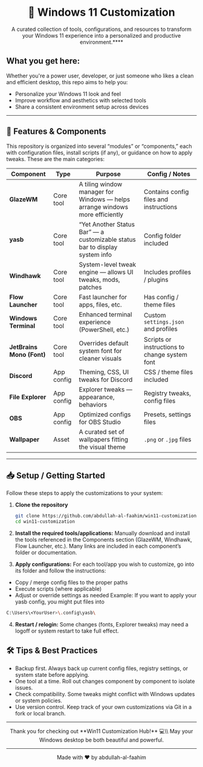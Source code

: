 <div align="center">
    
# 🎨 Windows 11 Customization
A curated collection of tools, configurations, and resources to transform your Windows 11 experience into a personalized and productive environment.****

</div>

## What you get here:
Whether you're a power user, developer, or just someone who likes a clean and efficient desktop, this repo aims to help you:
- Personalize your Windows 11 look and feel  
- Improve workflow and aesthetics with selected tools  
- Share a consistent environment setup across devices

---

## 🚀 Features & Components

This repository is organized into several “modules” or “components,” each with configuration files, install scripts (if any), or guidance on how to apply tweaks. These are the main categories:

| Component | Type | Purpose | Config / Notes |
|---|---|---|---|
| **GlazeWM** | Core tool | A tiling window manager for Windows — helps arrange windows more efficiently | Contains config files and instructions |
| **yasb** | Core tool | “Yet Another Status Bar” — a customizable status bar to display system info | Config folder included |
| **Windhawk** | Core tool | System-level tweak engine — allows UI tweaks, mods, patches | Includes profiles / plugins |
| **Flow Launcher** | Core tool | Fast launcher for apps, files, etc. | Has config / theme files |
| **Windows Terminal** | Core tool | Enhanced terminal experience (PowerShell, etc.) | Custom `settings.json` and profiles |
| **JetBrains Mono (Font)** | Core tool | Overrides default system font for cleaner visuals | Scripts or instructions to change system font |
| **Discord** | App config | Theming, CSS, UI tweaks for Discord | CSS / theme files included |
| **File Explorer** | App config | Explorer tweaks — appearance, behaviors | Registry tweaks, config files |
| **OBS** | App config | Optimized configs for OBS Studio | Presets, settings files |
| **Wallpaper** | Asset | A curated set of wallpapers fitting the visual theme | `.png` or `.jpg` files |

---

## 📥 Setup / Getting Started

Follow these steps to apply the customizations to your system:

1. **Clone the repository**  
   ```bash
   git clone https://github.com/abdullah-al-faahim/win11-customization.git
   cd win11-customization
   ```
2. **Install the required tools/applications:** Manually download and install the tools referenced in the Components section (GlazeWM, Windhawk, Flow Launcher, etc.). Many links are included in each component’s folder or documentation.

3. **Apply configurations:** For each tool/app you wish to customize, go into its folder and follow the instructions:
- Copy / merge config files to the proper paths
- Execute scripts (where applicable)
- Adjust or override settings as needed
Example:
If you want to apply your yasb config, you might put files into
```bash
C:\Users\<YourUser>\.config\yasb\
```
4. **Restart / relogin:** Some changes (fonts, Explorer tweaks) may need a logoff or system restart to take full effect.


## 🛠 Tips & Best Practices

- Backup first. Always back up current config files, registry settings, or system state before applying.
- One tool at a time. Roll out changes component by component to isolate issues.
- Check compatibility. Some tweaks might conflict with Windows updates or system policies.
- Use version control. Keep track of your own customizations via Git in a fork or local branch.

---

<p align="center">
Thank you for checking out **Win11 Customization Hub!** 💻\\
May your Windows desktop be both beautiful and powerful.
</p>

---

<p align="center">
Made with ❤️ by abdullah-al-faahim
</p>
